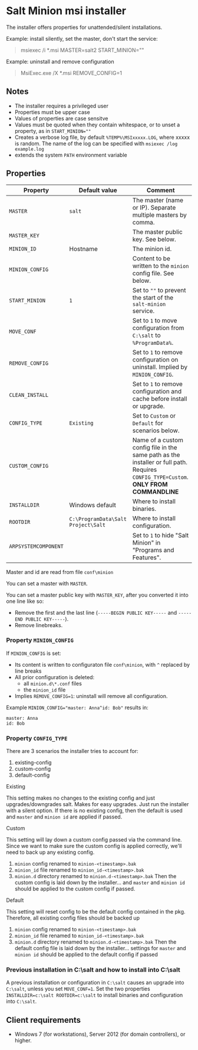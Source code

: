 # Salt Minion msi installer

The installer offers properties for unattended/silent installations.

Example: install silently, set the master, don't start the service:

> msiexec /i *.msi MASTER=salt2 START_MINION=""

Example: uninstall and remove configuration

> MsiExec.exe /X *.msi REMOVE_CONFIG=1

##  Notes

- The installer requires a privileged user
- Properties must be upper case
- Values of properties are case sensitve
- Values must be quoted when they contain whitespace, or to unset a property, as in `START_MINION=""`
- Creates a verbose log file, by default `%TEMP%\MSIxxxxx.LOG`, where xxxxx is random. The name of the log can be specified with `msiexec /log example.log`
- extends the system `PATH` environment variable

## Properties

  Property              |  Default value          | Comment
 ---------------------- | ----------------------- | ------
 `MASTER`               | `salt`                  | The master (name or IP). Separate multiple masters by comma.
 `MASTER_KEY`           |                         | The master public key. See below.
 `MINION_ID`            | Hostname                | The minion id.
 `MINION_CONFIG`        |                         | Content to be written to the `minion` config file. See below.
 `START_MINION`         | `1`                     | Set to `""` to prevent the start of the `salt-minion` service.
 `MOVE_CONF`            |                         | Set to `1` to move configuration from `C:\salt` to `%ProgramData%`.
 `REMOVE_CONFIG`        |                         | Set to `1` to remove configuration on uninstall. Implied by `MINION_CONFIG`.
 `CLEAN_INSTALL`        |                         | Set to `1` to remove configuration and cache before install or upgrade.
 `CONFIG_TYPE`          | `Existing`              | Set to `Custom` or `Default` for scenarios below.
 `CUSTOM_CONFIG`        |                         | Name of a custom config file in the same path as the installer or full path. Requires `CONFIG_TYPE=Custom`. __ONLY FROM COMMANDLINE__
 `INSTALLDIR`           | Windows default         | Where to install binaries.
 `ROOTDIR`              | `C:\ProgramData\Salt Project\Salt` | Where to install configuration.
 `ARPSYSTEMCOMPONENT`   |                         | Set to `1` to hide "Salt Minion" in "Programs and Features".


Master and id are read from file `conf\minion`

You can set a master with `MASTER`.

You can set a master public key with `MASTER_KEY`, after you converted it into one line like so:

- Remove the first and the last line (`-----BEGIN PUBLIC KEY-----` and `-----END PUBLIC KEY-----`).
- Remove linebreaks.

### Property `MINION_CONFIG`

If `MINION_CONFIG` is set:

- Its content is written to configuraton file `conf\minion`, with `^` replaced by line breaks
- All prior configuration is deleted:
  - all `minion.d\*.conf` files
  - the `minion_id` file
- Implies `REMOVE_CONFIG=1`: uninstall will remove all configuration.

Example `MINION_CONFIG="master: Anna^id: Bob"` results in:

    master: Anna
    id: Bob


### Property `CONFIG_TYPE`

There are 3 scenarios the installer tries to account for:

1. existing-config
2. custom-config
3. default-config

Existing

This setting makes no changes to the existing config and just upgrades/downgrades salt.
Makes for easy upgrades. Just run the installer with a silent option.
If there is no existing config, then the default is used and `master` and `minion id` are applied if passed.

Custom

This setting will lay down a custom config passed via the command line.
Since we want to make sure the custom config is applied correctly, we'll need to back up any existing config.
1. `minion` config renamed to `minion-<timestamp>.bak`
2. `minion_id` file renamed to `minion_id-<timestamp>.bak`
3. `minion.d` directory renamed to `minion.d-<timestamp>.bak`
Then the custom config is laid down by the installer... and `master` and `minion id` should be applied to the custom config if passed.

Default

This setting will reset config to be the default config contained in the pkg.
Therefore, all existing config files should be backed up
1. `minion` config renamed to `minion-<timestamp>.bak`
2. `minion_id` file renamed to `minion_id-<timestamp>.bak`
3. `minion.d` directory renamed to `minion.d-<timestamp>.bak`
Then the default config file is laid down by the installer... settings for `master` and `minion id` should be applied to the default config if passed


### Previous installation in C:\salt and how to install into C:\salt
A previous installation or configuration in `C:\salt` causes an upgrade into `C:\salt`, unless you set `MOVE_CONF=1`.
Set the two properties `INSTALLDIR=c:\salt ROOTDIR=c:\salt` to install binaries and configuration into `C:\salt`.

## Client requirements

- Windows 7 (for workstations), Server 2012 (for domain controllers), or higher.
